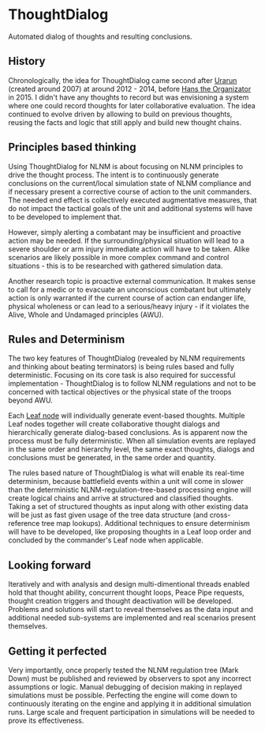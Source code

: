 # ThoughtDialog
Automated dialog of thoughts and resulting conclusions.

## History

Chronologically, the idea for ThoughtDialog came second after [Urarun](https://github.com/Past-The-War-Earth/TravelAid) (created around 2007) at around 2012 - 2014, before [Hans the Organizator](https://github.com/Past-The-War-Earth/Hans_the_Organizator) in 2015.  I didn't have any thoughts to record but was envisioning a system where one could record thoughts for later collaborative evaluation.  The idea continued to evolve driven by allowing to build on previous thoughts, reusing the facts and logic that still apply and build new thought chains.

## Principles based thinking

Using ThoughtDialog for NLNM is about focusing on NLNM principles to drive the thought process.  The intent is to continuously generate conclusions on the current/local simulation state of NLNM compliance and if necessary present a corrective course of action to the unit commanders.  The needed end effect is collectively executed augmentative measures, that do not impact the tactical goals of the unit and additional systems will have to be developed to implement that.

However, simply alerting a combatant may be insufficient and proactive action may be needed.  If the surrounding/physical situation will lead to a severe shoulder or arm injury immediate action will have to be taken.  Alike scenarios are likely possible in more complex command and control situations - this is to be researched with gathered simulation data.

Another research topic is proactive external communication.  It makes sense to call for a medic or to evacuate an unconscious combatant but ultimately action is only warranted if the current course of action can endanger life, physical wholeness or can lead to a serious/heavy injury - if it violates the Alive, Whole and Undamaged principles (AWU).

## Rules and Determinism

The two key features of ThoughtDialog (revealed by NLNM requirements and thinking about beating terminators) is being rules based and fully deterministic.  Focusing on its core task is also required for successful implementation - ThoughtDialog is to follow NLNM regulations and not to be concerned with tactical objectives or the physical state of the troops beyond AWU.

Each [Leaf node](https://data-independence-network/trunk-core/docs/.md) will individually generate event-based thoughts.  Multiple Leaf nodes together will create collaborative thought dialogs and hierarchically generate dialog-based conclusions.  As is apparent now the process must be fully deterministic. When all simulation events are replayed in the same order and hierarchy level, the same exact thoughts, dialogs and conclusions must be generated, in the same order and quantity.

The rules based nature of ThoughtDialog is what will enable its real-time determinism, because battlefield events within a unit will come in slower than the deterministic NLNM-regulation-tree-based processing engine will create logical chains and arrive at structured and classified thoughts.  Taking a set of structured thoughts as input along with other existing data will be just as fast given usage of the tree data structure (and cross-reference tree map lookups).  Additional techniques to ensure determinism will have to be developed, like proposing thoughts in a Leaf loop order and concluded by the commander's Leaf node when applicable.

## Looking forward

Iteratively and with analysis and design multi-dimentional threads enabled hold that thought ability, concurrent thought loops, Peace Pipe requests, thought creation triggers and thought deactivation will be developed.   Problems and solutions will start to reveal themselves as the data input and additional needed sub-systems are implemented and real scenarios present themselves.

## Getting it perfected

Very importantly, once properly tested the NLNM regulation tree (Mark Down) must be published and reviewed by observers to spot any incorrect assumptions or logic.  Manual debugging of decision making in replayed simulations must be possible.  Perfecting the engine will come down to continuously iterating on the engine and applying it in additional simulation runs.  Large scale and frequent participation in simulations will be needed to prove its effectiveness.
